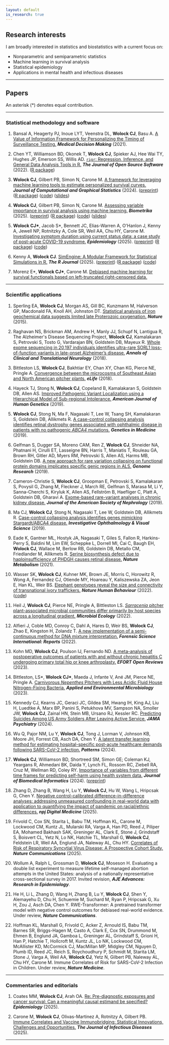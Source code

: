 ```yaml
---
layout: default
is_research: true
---
```


## Research interests
I am broadly interested in statistics and biostatistics with a current focus on:
* Nonparametric and semiparametric statistics
* Machine learning in survival analysis
* Statistical epidemiology
* Applications in mental health and infectious diseases

---

## Papers

An asterisk (\*) denotes equal contribution. 

---

### Statistical methodology and software

1. Bansal A, Heagerty PJ, Inoue LYT, Veenstra DL, **Wolock CJ**, Basu A. [A Value of Information Framework for Personalizing the Timing of Surveillance Testing.](https://doi.org/10.1177/0272989x211049213) ***Medical Decision Making*** (2021). 

2. Chen YT, Williamson BD, Okonek T, **Wolock CJ**, Spieker AJ, Hee Wai TY, Hughes JP, Emerson SS, Willis AD. [`rigr`: Regression, Inference, and General Data Analysis Tools in R.](https://doi.org/10.21105/joss.04847) ***The Journal of Open Source Software*** (2022). ([R package](https://github.com/statdivlab/rigr))

3. **Wolock CJ**, Gilbert PB, Simon N, Carone M. [A framework for leveraging machine learning tools to estimate personalized survival curves.](https://doi.org/10.1080/10618600.2024.2304070) ***Journal of Computational and Graphical Statistics*** (2024). ([preprint](https://arxiv.org/abs/2211.03031)) ([R package](https://github.com/cwolock/survML)) ([code](https://github.com/cwolock/stack_supplementary)) ([slides](https://cwolock.github.io/stacking_slides.pdf))

4. **Wolock CJ**, Gilbert PB, Simon N, Carone M. [Assessing variable importance in survival analysis using machine learning.](https://doi.org/10.1093/biomet/asae061) ***Biometrika*** (2025). ([preprint](https://arxiv.org/abs/2311.12726)) ([R package](https://github.com/cwolock/survML)) ([code](https://github.com/cwolock/surv_vim_supplementary)) ([slides](https://cwolock.github.io/survival_vim_slides.pdf))

5. **Wolock CJ\***, Jacob S\*, Bennett JC, Elias-Warren A, O'Hanlon J, Kenny A, Jewell NP, Rotnitzky A, Cole SR, Weil AA, Chu HY, Carone M. [Investigating symptom duration using current status data: a case study of post-acute COVID-19 syndrome.](https://doi.org/10.1097/EDE.0000000000001882) ***Epidemiology*** (2025). ([preprint](https://arxiv.org/abs/2407.04214)) ([R package](https://github.com/cwolock/survML)) ([code](https://github.com/cwolock/currstat_CIR_supplementary)) 

6. Kenny A, **Wolock CJ**. [SimEngine: A Modular Framework for Statistical Simulations in R.](https://doi.org/10.32614/RJ-2025-010) ***The R Journal*** (2025). ([preprint](https://arxiv.org/abs/2403.05698)) ([R package](https://github.com/Avi-Kenny/SimEngine)) ([code](https://github.com/Avi-Kenny/SimEngine/tree/master/paper))

7. Morenz E\*, **Wolock CJ\***, Carone M. [Debiased machine learning for survival functionals based on left-truncated right-censored data.](https://doi.org/10.48550/arXiv.2411.09017)

<!---
8. **Wolock CJ\***, Yan J\*, Ning Y, Chen Y. Transfer learning for model-free variable importance. In preparation.

9. **Wolock CJ**, Zhang B, Zhang D, Wu Q, Chen Y. Estimating causal effects from electronic health records data with underreported exposure. In preparation.

3. Hoffman KL, Marshall G, Frivold C, ..., **Wolock CJ**, ..., Naleway AL, Chu HY, Carone M. Correlates of Protection Against SARS-CoV-2 Infection in Children. In preparation. 
--> 

---

### Scientific applications

1. Sperling EA, **Wolock CJ**, Morgan AS, Gill BC, Kunzmann M, Halverson GP, Macdonald FA, Knoll AH, Johnston DT. [Statistical analysis of iron geochemical data suggests limited late Proterozoic oxygenation.](https://doi.org/10.1038/nature14589) ***Nature*** (2015).

2. Raghavan NS, Brickman AM, Andrew H, Manly JJ, Schupf N, Lantigua R, The Alzheimer's Disease Sequencing Project, **Wolock CJ**, Kamalakaran S, Petrovski S, Tosto G, Vardarajan BN, Goldstein DB, Mayeux R. [Whole exome sequencing in 20,197 individuals identifies ultra-rare SORL1 loss-of-function variants in late-onset Alzheimer’s disease.](https://doi.org/10.1002/acn3.582) ***Annals of Clinical and Translational Neurology*** (2018).

3. Bittleston LS, **Wolock CJ**, Bakhtiar EY, Chan XY, Chan KG, Pierce NE, Pringle A. [Convergence between the microcosms of Southeast Asian and North American pitcher plants.](https://doi.org/10.7554/eLife.36741) ***eLife*** (2018). 

4. Hayeck TJ, Stong N, **Wolock CJ**, Copeland B, Kamalakaran S, Goldstein DB, Allen AS. [Improved Pathogenic Variant Localization using a Hierarchical Model of Sub-regional Intolerance.](https://doi.org/10.1016/j.ajhg.2018.12.020) ***American Journal of Human Genetics*** (2019).

5. **Wolock CJ**, Stong N, Ma F, Nagasaki T, Lee W, Tsang SH, Kamalakaran S, Goldstein DB, Allikmets R. [A case-control collapsing analysis identifies retinal dystrophy genes associated with ophthalmic disease in patients with no pathogenic *ABCA4* mutations.](https://doi.org/10.1038/s41436-019-0495-0) ***Genetics in Medicine*** (2019). 

6. Gelfman S, Dugger SA, Moreno CAM, Ren Z, **Wolock CJ**, Shneider NA, Phatnani H, Cirulli ET, Lasseigne BN, Harris T, Maniatis T, Rouleau GA, Brown RH, Gitler AD, Myers RM, Petrovski S, Allen AS, Harms MB, Goldstein DB. [A new approach for rare variation collapsing on functional protein domains implicates specific genic regions in ALS.](https://doi.org/10.1101/gr.243592.118) ***Genome Research*** (2019). 

7. Cameron-Christie S, **Wolock CJ**, Groopman E, Petrovski S, Kamalakaran S, Povysil G, Zhang M, Fleckner J, March RE, Gelfman S, Marasa M, Li Y, Sanna-Cherchi S, Kiryluk K, Allen AS, Fellström B, Haefliger C, Platt A, Goldstein DB, Gharavi A. [Exome-based rare-variant analyses in chronic kidney disease.](https://doi.org/10.1681/ASN.2018090909) ***Journal of the American Society of Nephrology*** (2019).

8. Ma CJ, **Wolock CJ**, Stong N, Nagasaki T, Lee W, Goldstein DB, Allikmets R. [Case-control collapsing analysis identifies genes mimicking Stargardt/ABCA4 disease.](https://iovs.arvojournals.org/article.aspx?articleid=2742934) ***Investigative Ophthalmology & Visual Science*** (2019).

9. Eade K, Gantner ML, Hostyk JA, Nagasaki T, Giles S, Fallon R, Harkins-Perry S, Baldini M, Lim EW, Scheppke L, Dorrell MI, Cai C, Baugh EH, **Wolock CJ**, Wallace M, Berlow RB, Goldstein DB, Metallo CM, Friedlander M, Allikmets R. [Serine biosynthesis defect due to haploinsufficiency of PHDGH causes retinal disease.](https://doi.org/10.1038/s42255-021-00361-3) ***Nature Metabolism*** (2021). 

10. Wasser SK, **Wolock CJ**, Kuhner MK, Brown JE, Morris C, Horowitz R, Wong A, Fernandez CJ, Otiende MY, Hoareau Y, Kaliszewska ZA, Jeon E, Han KL, Weir BS. [Elephant genotypes reveal the size and connectivity of transnational ivory traffickers.](https://doi.org/10.1038/s41562-021-01267-6) ***Nature Human Behaviour*** (2022). ([code](https://github.com/cwolock/elephant_fam_match))

11. Heil J, **Wolock CJ**, Pierce NE, Pringle A, Bittleston LS. [*Sarracenia* pitcher plant-associated microbial communities differ primarily by host species across a longitudinal gradient.](https://doi.org/10.1111/1462-2920.15993) ***Microbial Ecology*** (2022). 

12. Alfieri J, Coble MD, Conroy C, Dahl A, Hares D, Weir BS, **Wolock CJ**, Zhao E, Kingston H, Zolandz T. [A new implementation of a semi-continuous method for DNA mixture interpretation.](https://doi.org/10.1016/j.fsir.2022.100281) ***Forensic Science International: Reports*** (2022). 

13. Kohn MD, **Wolock CJ**, Poulson IJ, Fernando ND. [A meta-analysis of postoperative outcomes of patients with and without chronic hepatitis C undergoing primary total hip or knee arthroplasty.](https://doi.org/10.1530/eor-22-0117) ***EFORT Open Reviews*** (2023).

14. Bittleston, LS\*, **Wolock CJ\***, Maeda J, Infante V, Ané JM, Pierce NE, Pringle A. [Carnivorous *Nepenthes* Pitchers with Less Acidic Fluid House Nitrogen-Fixing Bacteria.](https://doi.org/10.1128/aem.00812-23) ***Applied and Environmental Microbiology*** (2023).

15. Kennedy CJ, Kearns JC, Geraci JC, Gildea SM, Hwang IH, King AJ, Liu H, Luedtke A, Marx BP, Panini S, Petukhova MV, Sampson NA, Smoller JW, **Wolock CJ**, Zainal HN, Stein MB, Ursano RJ, Kessler RC. [Predicting Suicides Among US Army Soldiers After Leaving Active Service.](https://doi.org/10.1001/jamapsychiatry.2024.2744) ***JAMA Psychiatry*** (2024). 

16. Wu Q, Pajor NM, Lu Y, **Wolock CJ**, Tong J, Lorman V, Johnson KB, Moore JH, Forrest CB, Asch DA, Chen Y. [A latent transfer learning method for estimating hospital-specific post-acute healthcare demands following SARS-CoV-2 infection.](https://doi.org/10.1016/j.patter.2024.101079) ***Patterns*** (2024).

17. **Wolock CJ**, Williamson BD, Shortreed SM, Simon GE; Coleman KJ, Yeargans R, Ahmedani BK, Daida Y, Lynch FL, Rossom RC, Ziebell RA, Cruz M, Wellman RD, Coley RY. [Importance of variables from different time frames for predicting self-harm using health system data.](https://doi.org/10.1016/j.jbi.2024.104750) ***Journal of Biomedical Informatics*** (2024). ([preprint](https://doi.org/10.1101/2024.04.29.24306260)) 

18. Zhang D, Zhang B, Wang H, Lu Y, **Wolock CJ**, Hu W, Wang L, Hripcsak G, Chen Y. [Negative control-calibrated difference-in-difference analyses: addressing unmeasured confounding in real-world data with application to quantifying the impact of pandemic on racial/ethnic differences.](https://doi.org/10.1038/s41746-025-01821-w) ***npj Digital Medicine*** (2025).

19. Frivold C, Cox SN, Starita L, Babu TM, Hoffman KL, Carone M, Lockwood CM, Kuntz JL, Mularski RA, Varga A, Han PD, Reed J, Piliper EA, Mohamed Bakhash SAK, Greninger AL, Clark E, Stone J, Grindstaff S, Boisvert CL, Yetz N, Lo NK, Hatchie TL, Marshall G, **Wolock CJ**, Feldstein LR, Weil AA, Englund JA, Naleway AL, Chu HY. [Correlates of Risk of Respiratory Syncytial Virus Disease: A Prospective Cohort Study.](https://doi.org/10.1038/s41467-025-63434-x) ***Nature Communications*** (2025).

20. Wollum A, Ralph L, Grossman D, **Wolock CJ**, Moseson H. Evaluating a double list experiment to measure lifetime self-managed abortion attempts in the United States: analysis of a nationally representative cross-sectional survey in 2017. Invited revision, ***AJE Advances: Research in Epidemiology***. 

21. He H, Li L, Zhang D, Wang H, Zhang B, Lu Y, **Wolock CJ**, Shen Y, Alemayehu D, Chu H, Schuemie M, Suchard M, Ryan P, Hripcsak G, Xu H, Zou J, Asch DA, Chen Y. RWE-Transformer: A pretrained transformer model with negative control outcomes for debiased real-world evidence. Under review, ***Nature Communications***. 

22. Hoffman KL, Marshall G, Frivold C, Acker Z, Arnould IS, Babu TM, Barnes SR, Briggs-Hagen M, Casto A, Clark E, Cox SN, Drummond M, Ehmen B, Englund JA, Gamboa L, Greninger AL, Grindstaff S, Grioni H, Han P, Hatchie T, Hollcroft M, Kuntz JL, Lo NK, Lockwood CM, McAllister KD, McCormick CJ, MacMillan MP, Midgley CM, Nguyen D, Plumb ID, Reed JC, Reich S, Roychoudhury P, Schmidt M, Starita LM, Stone J, Varga A, Weil AA, **Wolock CJ**, Yetz N, Gilbert PB, Naleway AL, Chu HY, Carone M. Immune Correlates of Risk for SARS-CoV-2 Infection in Children. Under review, ***Nature Medicine***.

---

### Commentaries and editorials

1. Coates MM, **Wolock CJ**, Arah OA. [Re: Pre-diagnostic exposures and cancer survival: Can a meaningful causal estimand be specified?](https://doi.org/10.1097/EDE.0000000000001909) ***Epidemiology*** (2025).

2. Carone M, **Wolock CJ**, Olivas-Martinez A, Rotnitzy A, Gilbert PB. [Immune Correlates and Vaccine Immunobridging: Statistical Innovations, Challenges and Opportunities.](https://doi.org/10.1093/infdis/jiaf451) ***The Journal of Infectious Diseases*** (2025).

---
